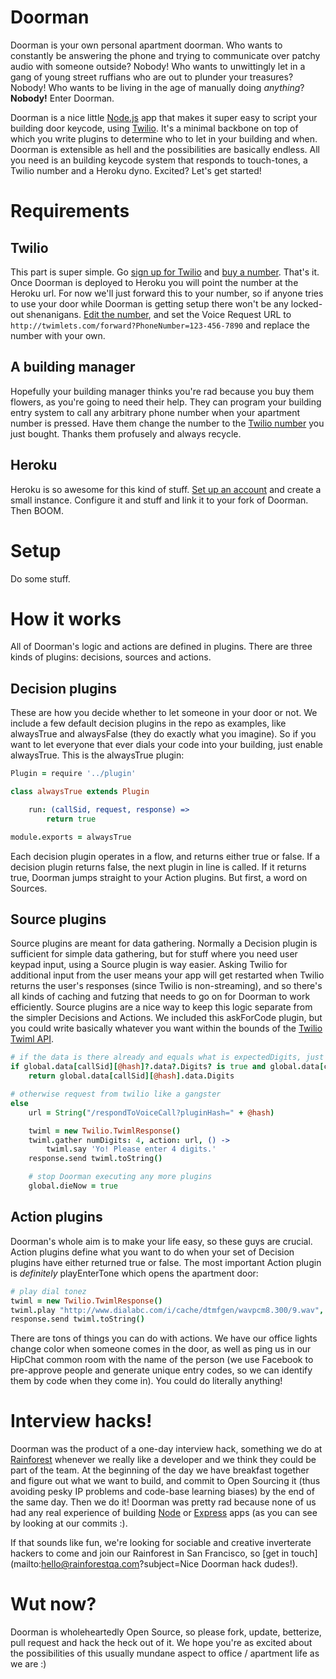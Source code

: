 Doorman
=======

Doorman is your own personal apartment doorman. Who wants to constantly be answering the phone and trying to communicate over patchy audio with someone outside? Nobody! Who wants to unwittingly let in a gang of young street ruffians who are out to plunder your treasures? Nobody! Who wants to be living in the age of manually doing _anything_? __Nobody!__ Enter Doorman. 

Doorman is a nice little [Node.js](http://nodejs.org/) app that makes it super easy to script your building door keycode, using [Twilio](https://www.twilio.com/). It's a minimal backbone on top of which you write plugins to determine who to let in your building and when. Doorman is extensible as hell and the possibilities are basically endless. All you need is an building keycode system that responds to touch-tones, a Twilio number and a Heroku dyno. Excited? Let's get started!

# Requirements

## Twilio
This part is super simple. Go [sign up for Twilio](https://www.twilio.com/try-twilio) and [buy a number](https://www.twilio.com/user/account/phone-numbers/available/). That's it. Once Doorman is deployed to Heroku you will point the number at the Heroku url. For now we'll just forward this to your number, so if anyone tries to use your door while Doorman is getting setup there won't be any locked-out shenanigans. [Edit the number](https://www.twilio.com/user/account/phone-numbers), and set the Voice Request URL to ```http://twimlets.com/forward?PhoneNumber=123-456-7890``` and replace the number with your own.

## A building manager
Hopefully your building manager thinks you're rad because you buy them flowers, as you're going to need their help. They can program your building entry system to call any arbitrary phone number when your apartment number is pressed. Have them change the number to the [Twilio number](https://www.twilio.com/user/account/phone-numbers) you just bought. Thanks them profusely and always recycle.

## Heroku
Heroku is so awesome for this kind of stuff. [Set up an account](https://api.heroku.com/signup) and create a small instance. Configure it and stuff and link it to your fork of Doorman. Then BOOM.

# Setup

Do some stuff.

# How it works

All of Doorman's logic and actions are defined in plugins. There are three kinds of plugins: decisions, sources and actions.

## Decision plugins
These are how you decide whether to let someone in your door or not. We include a few default decision plugins in the repo as examples, like alwaysTrue and alwaysFalse (they do exactly what you imagine). So if you want to let everyone that ever dials your code into your building, just enable alwaysTrue. This is the alwaysTrue plugin:
```coffeescript
Plugin = require '../plugin'

class alwaysTrue extends Plugin

    run: (callSid, request, response) =>
        return true

module.exports = alwaysTrue
```

Each decision plugin operates in a flow, and returns either true or false. If a decision plugin returns false, the next plugin in line is called. If it returns true, Doorman jumps straight to your Action plugins. But first, a word on Sources.

## Source plugins
Source plugins are meant for data gathering. Normally a Decision plugin is sufficient for simple data gathering, but for stuff where you need user keypad input, using a Source plugin is way easier. Asking Twilio for additional input from the user means your app will get restarted when Twilio returns the user's responses (since Twilio is non-streaming), and so there's all kinds of caching and futzing that needs to go on for Doorman to work efficiently. Source plugins are a nice way to keep this logic separate from the simpler Decisions and Actions. We included this askForCode plugin, but you could write basically whatever you want within the bounds of the [Twilio Twiml API](https://www.twilio.com/docs/api/twiml).
```coffeescript
# if the data is there already and equals what is expectedDigits, just return it
if global.data[callSid][@hash]?.data?.Digits? is true and global.data[callSid][@hash].data.Digits is expectedDigits
    return global.data[callSid][@hash].data.Digits

# otherwise request from twilio like a gangster
else
    url = String("/respondToVoiceCall?pluginHash=" + @hash)

    twiml = new Twilio.TwimlResponse()
    twiml.gather numDigits: 4, action: url, () ->
        twiml.say 'Yo! Please enter 4 digits.'
    response.send twiml.toString()

    # stop Doorman executing any more plugins
    global.dieNow = true
```

## Action plugins
Doorman's whole aim is to make your life easy, so these guys are crucial. Action plugins define what you want to do when your set of Decision plugins have either returned true or false. The most important Action plugin is _definitely_ playEnterTone which opens the apartment door:
```coffeescript
# play dial tonez
twiml = new Twilio.TwimlResponse()
twiml.play "http://www.dialabc.com/i/cache/dtmfgen/wavpcm8.300/9.wav", loop: 50
response.send twiml.toString()
```

There are tons of things you can do with actions. We have our office lights change color when someone comes in the door, as well as ping us in our HipChat common room with the name of the person (we use Facebook to pre-approve people and generate unique entry codes, so we can identify them by code when they come in). You could do literally anything!

# Interview hacks!

Doorman was the product of a one-day interview hack, something we do at [Rainforest](https://www.rainforestqa.com) whenever we really like a developer and we think they could be part of the team. At the beginning of the day we have breakfast together and figure out what we want to build, and commit to Open Sourcing it (thus avoiding pesky IP problems and code-base learning biases) by the end of the same day. Then we do it! Doorman was pretty rad because none of us had any real experience of building [Node](https://github.com/joyent/node) or [Express](https://github.com/visionmedia/express) apps (as you can see by looking at our commits :).

If that sounds like fun, we're looking for sociable and creative inverterate hackers to come and join our Rainforest in San Francisco, so [get in touch](mailto:hello@rainforestqa.com?subject=Nice Doorman hack dudes!).

# Wut now?

Doorman is wholeheartedly Open Source, so please fork, update, betterize, pull request and hack the heck out of it. We hope you're as excited about the possibilities of this usually mundane aspect to office / apartment life as we are :)